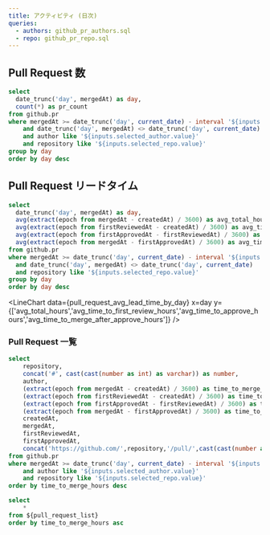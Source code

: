 ```yaml
---
title: アクティビティ (日次)
queries:
  - authors: github_pr_authors.sql
  - repo: github_pr_repo.sql
---
```


<Dropdown name=selected_author data={authors} value=author>
    <DropdownOption value="%" valueLabel="全ての author"/>
</Dropdown>

<Dropdown name=selected_repo data={repo} value=repository>
    <DropdownOption value="%" valueLabel="全ての repo"/>
</Dropdown>

<Dropdown name=target_days defaultValue="14 days">
    <DropdownOption valueLabel="7 days" value="7 days" />
    <DropdownOption valueLabel="14 days" value="14 days" />
    <DropdownOption valueLabel="30 days" value="30 days" />
</Dropdown>

## Pull Request 数

```sql pull_request_count_by_day
select
  date_trunc('day', mergedAt) as day,
  count(*) as pr_count
from github.pr
where mergedAt >= date_trunc('day', current_date) - interval '${inputs.target_days.value}'
    and date_trunc('day', mergedAt) <> date_trunc('day', current_date)
    and author like '${inputs.selected_author.value}'
    and repository like '${inputs.selected_repo.value}'
group by day
order by day desc
```

<LineChart
    data={pull_request_count_by_day}
    x=day
    y=pr_count
    xAxisTitle="week"
    yAxisTitle="count"
/>

## Pull Request リードタイム

```sql pull_request_avg_lead_time_by_day
select
  date_trunc('day', mergedAt) as day,
  avg(extract(epoch from mergedAt - createdAt) / 3600) as avg_total_hours,
  avg(extract(epoch from firstReviewedAt - createdAt) / 3600) as avg_time_to_first_review_hours,
  avg(extract(epoch from firstApprovedAt - firstReviewedAt) / 3600) as avg_time_to_approve_hours,
  avg(extract(epoch from mergedAt - firstApprovedAt) / 3600) as avg_time_to_merge_after_approve_hours
from github.pr
where mergedAt >= date_trunc('day', current_date) - interval '${inputs.target_days.value}'
  and date_trunc('day', mergedAt) <> date_trunc('day', current_date)
  and repository like '${inputs.selected_repo.value}'
group by day
order by day desc
```

<LineChart
    data={pull_request_avg_lead_time_by_day}
    x=day
    y={['avg_total_hours','avg_time_to_first_review_hours','avg_time_to_approve_hours','avg_time_to_merge_after_approve_hours']}
/>

### Pull Request 一覧

```sql pull_request_list
select
    repository,
    concat('#', cast(cast(number as int) as varchar)) as number,
    author,
    (extract(epoch from mergedAt - createdAt) / 3600) as time_to_merge_hours,
    (extract(epoch from firstReviewedAt - createdAt) / 3600) as time_to_first_review_hours,
    (extract(epoch from firstApprovedAt - firstReviewedAt) / 3600) as time_to_approve_hours,
    (extract(epoch from mergedAt - firstApprovedAt) / 3600) as time_to_merge_after_approve_hours,
    createdAt,
    mergedAt,
    firstReviewedAt,
    firstApprovedAt,
    concat('https://github.com/',repository,'/pull/',cast(cast(number as int) as varchar)) as pr_url
from github.pr
where mergedAt >= date_trunc('day', current_date) - interval '${inputs.target_days.value}'
    and author like '${inputs.selected_author.value}'
    and repository like '${inputs.selected_repo.value}'
order by time_to_merge_hours desc
```

<DataTable data={pull_request_list}>
    <Column id=repository />
    <Column id=pr_url contentType=link linkLabel=number />
    <Column id=author />
    <Column id=time_to_merge_hours contentType=number />
    <Column id=time_to_first_review_hours contentType=number />
    <Column id=time_to_approve_hours contentType=number />
    <Column id=time_to_merge_after_approve_hours contentType=number />
    <Column id=createdAt />
    <Column id=mergedAt />
    <Column id=firstReviewedAt />
    <Column id=firstApprovedAt />
</DataTable>

```sql pull_request_list_reverse
select
    *
from ${pull_request_list}
order by time_to_merge_hours asc
```

<LineChart
    data={pull_request_list_reverse}
    x=number
    y=time_to_merge_hours
    yAxisTitle="time_to_merge_hours"
    sort=false
/>